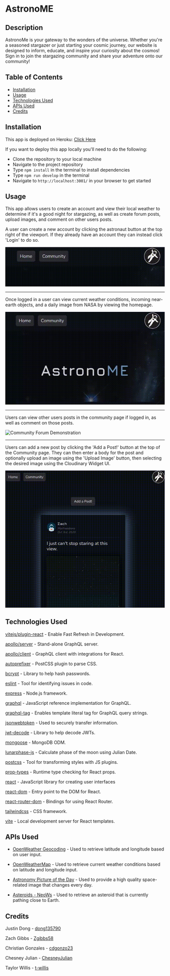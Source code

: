 # AstronoME

## Description

AstronoMe is your gateway to the wonders of the universe. Whether you're a seasoned stargazer or just starting your cosmic journey, our website is designed to inform, educate, and inspire your curiosity about the cosmos! Sign in to join the stargazing community and share your adventure onto our community! 

## Table of Contents

- [Installation](#installation)
- [Usage](#usage)
- [Technologies Used](#technologies-used)
- [APIs Used](#apis-used)
- [Credits](#credits)

## Installation

This app is deployed on Heroku: [Click Here](https://astronome-10022023-9058067b996b.herokuapp.com/)

If you want to deploy this app locally you'll need to do the following:

- Clone the repository to your local machine
- Navigate to the project repository
- Type `npm install` in the terminal to install dependencies
- Type `npm run develop` in the terminal
- Navigate to `http://localhost:3001/` in your browser to get started

## Usage


This app allows users to create an account and view their local weather to determine if it's a good night for stargazing, as well as create forum posts, upload images, and comment on other users posts.

A user can create a new account by clicking the astronaut button at the top right of the viewport. If they already have an account they can instead click 'Login' to do so.

![Login/Signup Demonstration](./assets/images/READMELoginSignup.gif)

---

Once logged in a user can view current weather conditions, incoming near-earth objects, and a daily image from NASA by viewing the homepage.

![Homepage Demonstration](./assets/images/READMEHomepage.gif)

---

Users can view other users posts in the community page if logged in, as well as comment on those posts.

![Community Forum Demonstration](./assets/images/READMECommunity.gif)

---

Users can add a new post by clicking the 'Add a Post!' button at the top of the Community page. They can then enter a body for the post and optionally upload an image using the 'Upload Image' button, then selecting the desired image using the Cloudinary Widget UI.

![Create a New Post Demonstration](./assets/images/READMENewPost.gif)

## Technologies Used

[vitejs/plugin-react](https://www.npmjs.com/package/@vitejs/plugin-react) - Enable Fast Refresh in Development.

[apollo/server](https://www.npmjs.com/package/@apollo/server) - Stand-alone GraphQL server.

[apollo/client](https://www.npmjs.com/package/@apollo/client) - GraphQL client with integrations for React.

[autoprefixer](https://www.npmjs.com/package/autoprefixer) -  PostCSS plugin to parse CSS.

[bcrypt](https://www.npmjs.com/package/bcrypt) - Library to help hash passwords.

[eslint](https://www.npmjs.com/package/eslint) - Tool for identifying issues in code.

[express](https://www.npmjs.com/package/express) - Node.js framework.

[graphql](https://www.npmjs.com/package/graphql) - JavaScript reference implementation for GraphQL.

[graphql-tag](https://www.npmjs.com/package/graphql-tag) - Enables template literal tag for GraphQL query strings.

[jsonwebtoken](https://www.npmjs.com/package/jsonwebtoken) - Used to securely transfer information.

[jwt-decode](https://www.npmjs.com/package/jwt-decode) -  Library to help decode JWTs.

[mongoose](https://www.npmjs.com/package/mongoose) -  MongoDB ODM.

[lunarphase-js](https://www.npmjs.com/package/lunarphase-js) - Calculate phase of the moon using Julian Date.

[postcss](https://www.npmjs.com/package/postcss) - Tool for transforming styles with JS plugins.

[prop-types](https://www.npmjs.com/package/prop-types) - Runtime type checking for React props.

[react](https://www.npmjs.com/package/react) - JavaScript library for creating user interfaces

[react-dom](https://www.npmjs.com/package/react-dom) - Entry point to the DOM for React.

[react-router-dom](https://www.npmjs.com/package/react-router-dom) - Bindings for using React Router.

[tailwindcss](https://www.npmjs.com/package/tailwindcss) - CSS framework.

[vite](https://www.npmjs.com/package/vite) - Local development server for React templates.


## APIs Used

- [OpenWeather Geocoding](https://openweathermap.org/api/geocoding-api) - Used to retrieve latitude and longitude based on user input.

- [OpenWeatherMap](https://openweathermap.org/current) - Used to retrieve current weather conditions based on latitude and longitude input.

- [Astronomy Picture of the Day](https://api.nasa.gov/) - Used to provide a high quality space-related image that changes every day.

- [Asteroids - NeoWs](https://api.nasa.gov/) - Used to retrieve an asteroid that is currently pathing close to Earth.

## Credits

Justin Dong - [dong135790](https://github.com/dong135790)

Zach Gibbs - [Zgibbs58](https://github.com/Zgibbs58)

Christian Gonzales - [cdgonzo23](https://github.com/cdgonzo23)

Chesney Julian - [ChesneyJulian](https://github.com/ChesneyJulian)

Taylor Willis - [t-willis](https://github.com/t-willis)